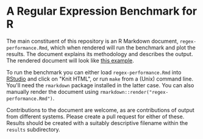 # A Regular Expression Benchmark for R

The main constituent of this repository is an R Markdown document, `regex-performance.Rmd`, which when rendered will run the benchmark and plot the results. The document explains its methodology and describes the output. The rendered document will look like [this example](http://rpubs.com/jonclayden/regex-performance).

To run the benchmark you can either load `regex-performance.Rmd` into [RStudio](http://www.rstudio.com/products/RStudio/) and click on "Knit HTML", or run `make` from a (Unix) command line. You'll need the `rmarkdown` package installed in the latter case. You can also manually render the document using `rmarkdown::render("regex-performance.Rmd")`.

Contributions to the document are welcome, as are contributions of output from different systems. Please create a pull request for either of these. Results should be created with a suitably descriptive filename within the `results` subdirectory.
